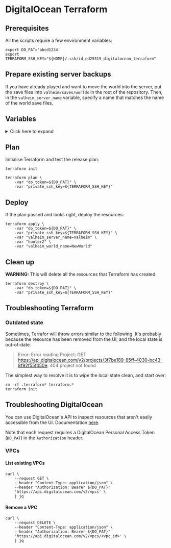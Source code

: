 # DigitalOcean Terraform

## Prerequisites

All the scripts require a few environment variables:

```console
export DO_PAT='abcd1234'
export TERRAFORM_SSH_KEY="${HOME}/.ssh/id_ed25519_digitalocean_terraform"
```

## Prepare existing server backups

If you have already played and want to move the world into the server, put the
save files into `valheim/saves/worlds` in the root of the repository. Then, in
the `valheim_server_name` variable, specify a name that matches the name of the
world save files.

## Variables

<details>

<summary>Click here to expand</summary>

### `do_token` (required)

DigitalOcean Personal Access Token. Needed for authentication with DigitalOcean
API.

See: <https://www.digitalocean.com/docs/apis-clis/api/create-personal-access-token>

### `do_ssh_key_path` (required)

Path to a private SSH key without a passphrase that's been added to a
DigitalOcean account. Needed to provision the Droplet.

NOTE: This is the SSH key you would use to connect to the Droplet, if
necessary.

See: <https://www.digitalocean.com/docs/droplets/how-to/add-ssh-keys/to-account>

### `do_terraform_ssh_key_name` (optional)

Name of the SSH key added to a DigitalOcean account (as is visible on
DigitalOcean). Normally, it should be the same SSH key that's been specified in
the `do_ssh_key_path` variable.

The `digitalocean_ssh_key` data source fetches its details from DigitalOcean.
Then, the `digitalocean_droplet` uses the ID from the details to add this SSH
key to the new Droplet.

Defaults to `id_ed25519_digitalocean_terraform`.

See: <https://registry.terraform.io/providers/digitalocean/digitalocean/latest/docs/resources/ssh_key>

### `valheim_server_name` (optional)

The public name of the Valheim server.

Defaults to `Valheim Docker DigitalOcean`.

### `valheim_server_password` (optional)

The password to access the Valheim server.

<details>

<summary>Defaults to <code>hunter2</code>.</summary>

You _should_ change it.

```text
<Cthon98> hey, if you type in your pw, it will show as stars
<Cthon98> ********* see!
<AzureDiamond> hunter2
<AzureDiamond> doesnt look like stars to me
<Cthon98> <AzureDiamond> *******
<Cthon98> thats what I see
<AzureDiamond> oh, really?
<Cthon98> Absolutely
<AzureDiamond> you can go hunter2 my hunter2-ing hunter2
<AzureDiamond> haha, does that look funny to you?
<Cthon98> lol, yes. See, when YOU type hunter2, it shows to us as *******
<AzureDiamond> thats neat, I didnt know IRC did that
<Cthon98> yep, no matter how many times you type hunter2, it will show to us as *******
<AzureDiamond> awesome!
<AzureDiamond> wait, how do you know my pw?
<Cthon98> er, I just copy pasted YOUR ******'s and it appears to YOU as hunter2 cause its your pw
<AzureDiamond> oh, ok.
```

</details>

### `valheim_world_name` (optional)

Name of the Valheim world. It directly correlates to the save file names.

Defaults to `Default`.

### `valheim_local_saves` (optional)

Path to the local saves parent directory (the one that contains `worlds/`). If
the game is installed on the local system, the path should be something like
this (might have to use forward slashes though):

```text
C:\Users\%USERPROFILE%\AppData\LocalLow\IronGate\Valheim
```

Alternatively, put the save files into `valheim/saves` in the root of this
repository.

Defaults to the `valheim/saves` directory present in the root of the
repository.

### `test` (optional)

Whether this execution is a test provision. If set to `true`, the DigitalOcean
resource names will have random values appended to them, and the VPC's IP range
will also be randomised as to not overlap with the existing IP ranges.

Note that it _will_ perform a full provision, but with unique names. This is to
be able to develop these scripts without having to avoid changes to existing
deployments.

Defaults to `false`.

</details>

## Plan

Initialise Terraform and test the release plan:

```console
terraform init

terraform plan \
    -var "do_token=${DO_PAT}" \
    -var "private_ssh_key=${TERRAFORM_SSH_KEY}"
```

## Deploy

If the plan passed and looks right, deploy the resources:

```console
terraform apply \
    -var "do_token=${DO_PAT}" \
    -var "private_ssh_key=${TERRAFORM_SSH_KEY}" \
    -var "valheim_server_name=Valheim" \
    -var "hunter2" \
    -var "valheim_world_name=NewWorld"
```

## Clean up

**WARNING:** This will delete all the resources that Terraform has created.

```console
terraform destroy \
    -var "do_token=${DO_PAT}" \
    -var "private_ssh_key=${TERRAFORM_SSH_KEY}"
```

## Troubleshooting Terraform

### Outdated state

Sometimes, Terrafor will throw errors similar to the following. It's probably
because the resource has been removed from the UI, and the local state is
out-of-date.

> Error: Error reading Project: GET https://api.digitalocean.com/v2/projects/3f7be189-85ff-4030-bc43-8f92f55f450e: 404 project not found

The simplest way to resolve it is to wipe the local state clean, and start
over:

```console
rm -rf .terraform* terraform.*
terraform init
```

## Troubleshooting DigitalOcean

You can use DigitalOcean's API to inspect resources that aren't easily
accessible from the UI. Documentation
[here](https://developers.digitalocean.com/documentation).

Note that each request requires a DigitalOcean Personal Access Token
(`DO_PAT`) in the `Authorization` header.

### VPCs

#### List existing VPCs

```console
curl \
    --request GET \
    --header "Content-Type: application/json" \
    --header "Authorization: Bearer ${DO_PAT}"
    'https://api.digitalocean.com/v2/vpcs' \
    | jq
```

#### Remove a VPC

```console
curl \
    --request DELETE \
    --header "Content-Type: application/json" \
    --header "Authorization: Bearer ${DO_PAT}"
    'https://api.digitalocean.com/v2/vpcs/<vpc_id>' \
    | jq
```
